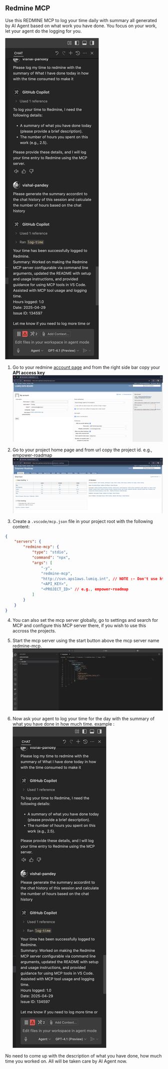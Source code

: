 ## Redmine MCP

Use this REDMINE MCP to log your time daily with summary all generated by AI Agent based on what work you have done.
You focus on your work, let your agent do the logging for you.

![](https://raw.githubusercontent.com/lumiq-quantum/redmine-mcp/master/static/image3.png)


1. Go to your redmine [account page](https://svn.aps1aws.lumiq.int/my/account) and from the right side bar copy your **API access key**
![Redmine Access Token](https://raw.githubusercontent.com/lumiq-quantum/redmine-mcp/master/static/image.png)

2. Go to your project home page and from url copy the project id. e.g., empower-roadmap
![Project Home Page](https://raw.githubusercontent.com/lumiq-quantum/redmine-mcp/master/static/image1.png)


3. Create a `.vscode/mcp.json` file in your project root with the following content:

```json
{
    "servers": {
        "redmine-mcp": {
            "type": "stdio",
            "command": "npx",
            "args": [
                "-y",
                "redmine-mcp",
                "http://svn.aps1aws.lumiq.int", // NOTE :- Don't use https here
                "<API_KEY>",
                "<PROJECT_ID>" // e.g., empower-roadmap
            ]
        }
    }
}
```

4. You can also set the mcp server globally, go to settings and search for MCP and configure this MCP server there, if you wish to use this accross the projects.

4. Start the mcp server using the start button above the mcp server name redmine-mcp. 
![](https://raw.githubusercontent.com/lumiq-quantum/redmine-mcp/master/static/image2.png)

5. Now ask your agent to log your time for the day with the summary of what you have done in how much time.
example : 
![](https://raw.githubusercontent.com/lumiq-quantum/redmine-mcp/master/static/image3.png)


No need to come up with the description of what you have done, how much time you worked on. All will be taken care by AI Agent now.